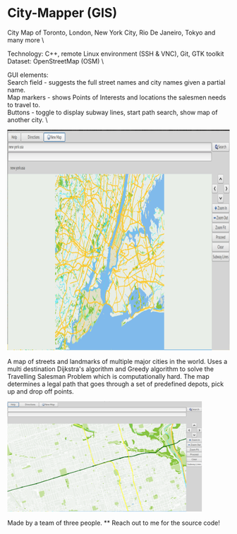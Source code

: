 # City-Mapper (GIS)

City Map of Toronto, London, New York City, Rio De Janeiro, Tokyo and many more \

Technology: C++, remote Linux environment (SSH & VNC), Git, GTK toolkit \
 Dataset: OpenStreetMap (OSM) \

GUI elements: \
Search field - suggests the full street names and city names given a partial name. \
Map markers - shows Points of Interests and locations the salesmen needs to travel to. \
Buttons - toggle to display subway lines, start path search, show map of another city. \

<img src="https://github.com/yili288/City-GIS/blob/main/GUI.png"  height="500" />

A map of streets and landmarks of multiple major cities in the world. Uses a multi destination Dijkstra's algorithm and Greedy algorithm to solve the Travelling Salesman Problem which is computationally hard. The map determines a legal path that goes through a set of predefined depots, pick up and drop off points.

<img src="https://github.com/yili288/City-GIS/blob/main/Street-level-view.png"  height="250" />

Made by a team of three people. ** Reach out to me for the source code!
